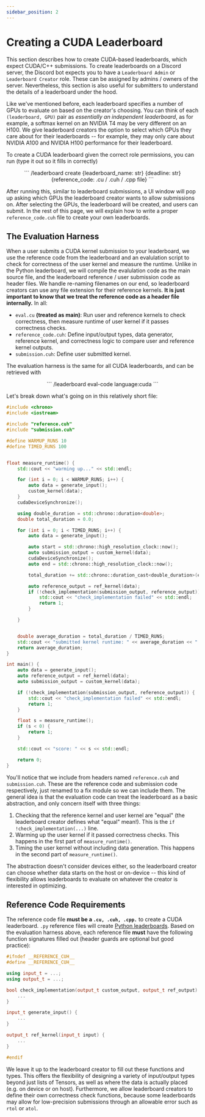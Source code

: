 ```yaml
---
sidebar_position: 2
---
```


# Creating a CUDA Leaderboard
This section describes how to create CUDA-based leaderboards, which expect CUDA/C++ submissions. 
To create leaderboards on a Discord server, the
Discord bot expects you to have a `Leaderboard Admin` or `Leaderboard Creator` role. These can be
assigned by admins / owners of the server. Nevertheless, this section is also useful for submitters
to understand the details of a leaderboard under the hood.

Like we've mentioned before, each leaderboard specifies a number of GPUs to evaluate on based on the
creator's choosing. You can think of each `(leaderboard, GPU)` pair as *essentially an independent
leaderboard*, as for example, a softmax kernel on an NVIDIA T4 may be very different on an H100. We
give leaderboard creators the option to select which GPUs they care about for their leaderboards --
for example, they may only care about NVIDIA A100 and NVIDIA H100 performance for their leaderboard.

To create a CUDA leaderboard given the correct role permissions, you can run (type it out so it fills in
correctly)
<center>
```
/leaderboard create {leaderboard_name: str} {deadline: str} {reference_code: .cu / .cuh / .cpp file}
```
</center>

After running this, similar to leaderboard submissions, a UI window will pop up asking which GPUs
the leaderboard creator wants to allow submissions on. After selecting the GPUs, the leaderboard
will be created, and users can submit. In the rest of this page, we will explain how to write a
proper `reference_code.cuh` file to create your own leaderboards.

## The Evaluation Harness
When a user submits a CUDA kernel submission to your leaderboard, we use the reference code from
the leaderboard and an evalulation script to check for correctness of the user kernel and measure
the runtime. Unlike in the Python leaderboard, we will compile the evalulation code as the main source
file, and the leaderboard reference / user submission code as header files. We handle re-naming
filenames on our end, so leaderboard creators can use any file extension for their reference
kernels. **It is just important to know that we treat the reference code as a header file
internally.** In all:
* `eval.cu` **(treated as main)**: Run user and reference kernels to check correctness, then measure
  runtime of user kernel if it passes correctness checks.
* `reference_code.cuh`: Define input/output types, data generator, reference kernel, and correctness
  logic to compare user and reference kernel outputs.
* `submission.cuh`: Define user submitted kernel.

The evaluation harness is the same for all CUDA leaderboards, and can be retrieved with
<center>
```
/leaderboard eval-code language:cuda
```
</center>

Let's break down what's going on in this relatively short file:

```cpp title="eval.cu"
#include <chrono>
#include <iostream>

#include "reference.cuh"
#include "submission.cuh"

#define WARMUP_RUNS 10
#define TIMED_RUNS 100


float measure_runtime() {
    std::cout << "warming up..." << std::endl;

    for (int i = 0; i < WARMUP_RUNS; i++) {
        auto data = generate_input();
        custom_kernel(data);
    }
    cudaDeviceSynchronize();

    using double_duration = std::chrono::duration<double>;
    double total_duration = 0.0;

    for (int i = 0; i < TIMED_RUNS; i++) {
        auto data = generate_input();

        auto start = std::chrono::high_resolution_clock::now();
        auto submission_output = custom_kernel(data);
        cudaDeviceSynchronize();
        auto end = std::chrono::high_resolution_clock::now();

        total_duration += std::chrono::duration_cast<double_duration>(end - start).count();

        auto reference_output = ref_kernel(data);
        if (!check_implementation(submission_output, reference_output)) {
            std::cout << "check_implementation failed" << std::endl;
            return 1;
        }

    }


    double average_duration = total_duration / TIMED_RUNS;
    std::cout << "submitted kernel runtime: " << average_duration << " seconds" << std::endl;
    return average_duration;
}

int main() {
    auto data = generate_input();
    auto reference_output = ref_kernel(data);
    auto submission_output = custom_kernel(data);

    if (!check_implementation(submission_output, reference_output)) {
        std::cout << "check_implementation failed" << std::endl;
        return 1;
    }

    float s = measure_runtime();
    if (s < 0) {
        return 1;
    }

    std::cout << "score: " << s << std::endl;

    return 0;
}
```
You'll notice that we include from headers named `reference.cuh` and `submission.cuh`. These are the reference
code and submission code respectively, just renamed to a fix module so we can include them. The
general idea is that the evaluation code can treat the leaderboard as a basic abstraction, and only
concern itself with three things:
1. Checking that the reference kernel and user kernel are "equal" (the leaderboard creator defines
what "equal" mean!). This is the `if !check_implementation(...)` line.
2. Warming up the user kernel if it passed correctness checks. This happens in the first part of `measure_runtime()`.
3. Timing the user kernel without including data generation. This happens in the second part of
   `measure_runtime()`.

The abstraction doesn't consider devices either, so the leaderboard creator can choose whether data
starts on the host or on-device -- this kind of flexibility allows leaderboards to evaluate on
whatever the creator is interested in optimizing.

## Reference Code Requirements
The reference code file **must be a `.cu, .cuh, .cpp.`** to create a CUDA leaderboard. `.py`
reference files will create [Python leaderboards](./python-creations). Based on the evaluation harness
above, each reference file **must** have the following function signatures filled out (header guards
are optional but good practice):


```cpp title="reference_template.cuh"
#ifndef __REFERENCE_CUH__
#define __REFERENCE_CUH__

using input_t = ...;
using output_t = ...;

bool check_implementation(output_t custom_output, output_t ref_output) {
    ...
}

input_t generate_input() {
    ...
}

output_t ref_kernel(input_t input) {
    ...
}

#endif
```

We leave it up to the leaderboard creator to fill out these functions and types. This offers the flexibility
of designing a variety of input/output types beyond just lists of Tensors, as well as where the data
is actually placed (e.g. on device or on host). Furthermore, we allow leaderboard creators to define
their own correctness check functions, because some leaderboards may allow for low-precision
submissions through an allowable error such as `rtol` or `atol`.

